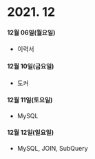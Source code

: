 # 2021. 12

#### 12월 06일(월요일)

- 이력서

#### 12월 10일(금요일)

- 도커

#### 12월 11일(토요일)

- MySQL

#### 12월 12일(일요일)

- MySQL, JOIN, SubQuery
